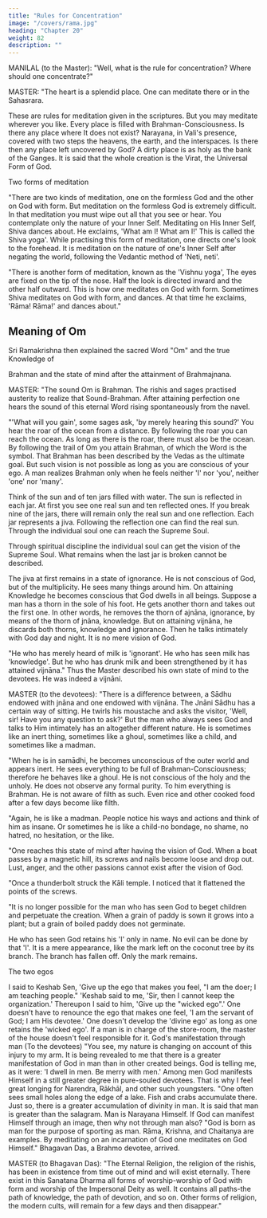 ```yaml
---
title: "Rules for Concentration"
image: "/covers/rama.jpg"
heading: "Chapter 20"
weight: 82
description: ""
---
```




MANILAL (to the Master): "Well, what is the rule for concentration? Where should one concentrate?"

MASTER: "The heart is a splendid place. One can meditate there or in the Sahasrara.

These are rules for meditation given in the scriptures. But you may meditate wherever you like. Every place is filled with Brahman-Consciousness. Is there any place where It
does not exist? Narayana, in Vali's presence, covered with two steps the heavens, the earth, and the interspaces. Is there then any place left uncovered by God? A dirty place
is as holy as the bank of the Ganges. It is said that the whole creation is the Virat, the
Universal Form of God.

Two forms of meditation

"There are two kinds of meditation, one on the formless God and the other on God with form. But meditation on the formless God is extremely difficult. In that meditation you
must wipe out all that you see or hear. You contemplate only the nature of your Inner Self. Meditating on His Inner Self, Shiva dances about. He exclaims, 'What am I! What
am I!' This is called the Shiva yoga'. While practising this form of meditation, one directs one's look to the forehead. It is meditation on the nature of one's Inner Self
after negating the world, following the Vedantic method of 'Neti, neti'.

"There is another form of meditation, known as the 'Vishnu yoga', The eyes are fixed on the tip of the nose. Half the look is directed inward and the other half outward. This is how one meditates on God with form. Sometimes Shiva meditates on God with form,
and dances. At that time he exclaims, 'Rāma! Rāma!' and dances about."

## Meaning of Om

Sri Ramakrishna then explained the sacred Word "Om" and the true Knowledge of

Brahman and the state of mind after the attainment of Brahmajnana.

MASTER: "The sound Om is Brahman. The rishis and sages practised austerity to realize that Sound-Brahman. After attaining perfection one hears the sound of this eternal
Word rising spontaneously from the navel. 

"'What will you gain', some sages ask, 'by merely hearing this sound?' You hear the roar of the ocean from a distance. By following the roar you can reach the ocean. As long as there is the roar, there must also be the ocean. By following the trail of Om you attain
Brahman, of which the Word is the symbol. That Brahman has been described by the
Vedas as the ultimate goal. But such vision is not possible as long as you are conscious
of your ego. A man realizes Brahman only when he feels neither 'I' nor 'you', neither
'one' nor 'many'.

Think of the sun and of ten jars filled with water. The sun is reflected in each jar. At first you see one real sun and ten reflected ones. If you break nine of the jars, there will remain only the real sun and one reflection. Each jar represents a jiva. Following the reflection one can find the real sun. Through the individual soul one can reach the Supreme Soul. 

Through spiritual discipline the individual soul can get the vision of the Supreme Soul. What remains when the last jar is broken cannot be described.

The jiva at first remains in a state of ignorance. He is not conscious of God, but of the multiplicity. He sees many things around him. On attaining Knowledge he becomes
conscious that God dwells in all beings. Suppose a man has a thorn in the sole of his foot. He gets another thorn and takes out the first one. In other words, he removes the
thorn of ajnāna, ignorance, by means of the thorn of jnāna, knowledge. But on attaining vijnāna, he discards both thorns, knowledge and ignorance. Then he talks intimately
with God day and night. It is no mere vision of God.

"He who has merely heard of milk is 'ignorant'. He who has seen milk has 'knowledge'. But he who has drunk milk and been strengthened by it has attained vijnāna."
Thus the Master described his own state of mind to the devotees. He was indeed a vijnāni.

MASTER (to the devotees): "There is a difference between, a Sādhu endowed with jnāna and one endowed with vijnāna. The Jnāni Sādhu has a certain way of sitting. He twirls
his moustache and asks the visitor, 'Well, sir! Have you any question to ask?' But the man who always sees God and talks to Him intimately has an altogether different
nature. He is sometimes like an inert thing, sometimes like a ghoul, sometimes like a
child, and sometimes like a madman.

"When he is in samādhi, he becomes unconscious of the outer world and appears inert. He sees everything to be full of Brahman-Consciousness; therefore he behaves like a
ghoul. He is not conscious of the holy and the unholy. He does not observe any formal purity. To him everything is Brahman. He is not aware of filth as such. Even rice and
other cooked food after a few days become like filth. 

"Again, he is like a madman. People notice his ways and actions and think of him as insane. Or sometimes he is like a child-no bondage, no shame, no hatred, no hesitation,
or the like.

"One reaches this state of mind after having the vision of God. When a boat passes by a magnetic hill, its screws and nails become loose and drop out. Lust, anger, and the
other passions cannot exist after the vision of God.

"Once a thunderbolt struck the Kāli temple. I noticed that it flattened the points of the screws.

"It is no longer possible for the man who has seen God to beget children and perpetuate the creation. When a grain of paddy is sown it grows into a plant; but a grain of boiled paddy does not germinate.

He who has seen God retains his 'I' only in name. No evil can be done by that 'I'. It is a mere appearance, like the mark left on the coconut tree by its branch. The branch has fallen off. Only the mark remains.

The two egos

I said to Keshab Sen, 'Give up the ego that makes you feel, "I am the doer; I am
teaching people." 'Keshab said to me, 'Sir, then I cannot keep the organization.'
Thereupon I said to him, 'Give up the "wicked ego".' One doesn't have to renounce the
ego that makes one feel, 'I am the servant of God; I am His devotee.' One doesn't
develop the 'divine ego' as long as one retains the 'wicked ego'. If a man is in charge of
the store-room, the master of the house doesn't feel responsible for it.
God's manifestation through man
(To the devotees) "You see, my nature is changing on account of this injury to my arm.
It is being revealed to me that there is a greater manifestation of God in man than in
other created beings. God is telling me, as it were: 'I dwell in men. Be merry with
men.' Among men God manifests Himself in a still greater degree in pure-souled
devotees. That is why I feel great longing for Narendra, Rākhāl, and other such
youngsters.
"One often sees small holes along the edge of a lake. Fish and crabs accumulate there.
Just so, there is a greater accumulation of divinity in man. It is said that man is greater
than the salagram. Man is Narayana Himself. If God can manifest Himself through an
image, then why not through man also?
"God is born as man for the purpose of sporting as man. Rāma, Krishna, and Chaitanya
are examples. By meditating on an incarnation of God one meditates on God Himself."
Bhagavan Das, a Brahmo devotee, arrived.


MASTER (to Bhagavan Das): "The Eternal Religion, the religion of the rishis, has been in
existence from time out of mind and will exist eternally. There exist in this Sanatana
Dharma all forms of worship-worship of God with form and worship of the Impersonal
Deity as well. It contains all paths-the path of knowledge, the path of devotion, and so
on. Other forms of religion, the modern cults, will remain for a few days and then
disappear."

